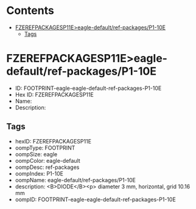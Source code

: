 



Contents
========

* [FZEREFPACKAGESP11E>eagle-default/ref-packages/P1-10E](#fzerefpackagesp11eeagle-defaultref-packagesp1-10e)
	* [Tags](#tags)

# FZEREFPACKAGESP11E>eagle-default/ref-packages/P1-10E

- ID: FOOTPRINT-eagle-eagle-default-ref-packages-P1-10E
- Hex ID: FZEREFPACKAGESP11E
- Name: 
- Description: 

## Tags

- hexID: FZEREFPACKAGESP11E
- oompType: FOOTPRINT
- oompSize: eagle
- oompColor: eagle-default
- oompDesc: ref-packages
- oompIndex: P1-10E
- oompName: eagle-default/ref-packages/P1-10E
- description: &lt;B&gt;DIODE&lt;/B&gt;&lt;p&gt;&#xD;
diameter 3 mm, horizontal, grid 10.16 mm
- oompID: FOOTPRINT-eagle-eagle-default-ref-packages-P1-10E
